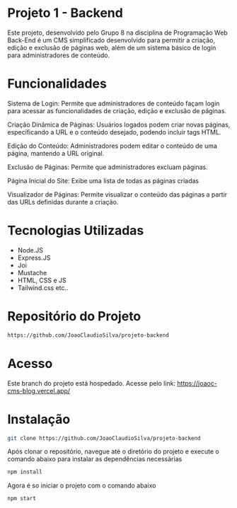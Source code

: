 
# Projeto 1 - Backend

Este projeto, desenvolvido pelo Grupo 8 na disciplina de Programação Web Back-End é um CMS simplificado desenvolvido para permitir a criação, edição e exclusão de páginas web, além de um sistema básico de login para administradores de conteúdo.



# Funcionalidades


Sistema de Login: Permite que administradores de conteúdo façam login para acessar as funcionalidades de criação, edição e exclusão de páginas.

Criação Dinâmica de Páginas: Usuários logados podem criar novas páginas, especificando a URL e o conteúdo desejado, podendo incluir tags  HTML.

Edição do Conteúdo: Administradores podem editar o conteúdo de uma página, mantendo a URL original.

Exclusão de Páginas: Permite que administradores  excluam páginas.

Página Inicial do Site: Exibe uma lista de todas as páginas criadas 

Visualizador de Páginas: Permite visualizar o conteúdo das páginas a partir das URLs definidas durante a criação.

# Tecnologias Utilizadas
 - Node.JS
 - Express.JS
 - Joi
 - Mustache 
 - HTML, CSS e JS
 - Tailwind.css etc..
 

# Repositório do Projeto
```bash
https://github.com/JoaoClaudioSilva/projeto-backend
``` 
# Acesso
Este branch do projeto está hospedado. Acesse pelo link: https://joaoc-cms-blog.vercel.app/

# Instalação
```bash
git clone https://github.com/JoaoClaudioSilva/projeto-backend
``` 
Após clonar o repositório, navegue até o diretório do projeto e execute o comando abaixo para instalar as dependências necessárias

```bash
npm install
``` 
Agora é so iniciar o projeto com o comando abaixo
```bash
npm start
``` 
